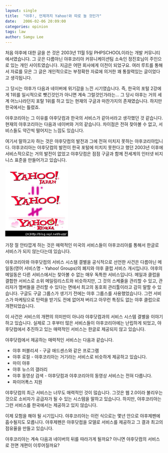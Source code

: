 ```yaml
---
layout: single
title:  "야후!, 언제까지 Yahoo!와 따로 놀 것인가"
date:   2006-02-06 20:09:00
categories: opinion
tags: law
author: Samgu Lee
---
```

처음 야후에 대한 글을 쓴 것은 2003년 11월 5일 PHPSCHOOL이라는 개발 커뮤니티에서였습니다. 그 곳은 다름아닌 야후코리아 커뮤니케이션팀 소속인 정진호님이 주인으로 있는 개인 사이트였습니다. 지금은 어떤 회사에게 이전이 되었구요. 여러 루트를 통해서 자료를 모은 그 글은 개인적으로는 부정확한 자료에 의거한 꽤 통찰력있는 글이었다고 생각됩니다.

그 당시는 야후가 다음과 네이버에 위기감을 느낀 시기였습니다. 즉, 한국의 포털 2강에게 1위를 일시적으로 뺏긴것인가 아니면 계속 그럴것인가라는... 그 당시 야후는 거의 세계 어느나라던지 포탈 1위를 하고 있는 현재의 구글과 마찬가지의 존재였습니다. 하지만 한국에서는 틀렸죠.

야후코리아는 그 이유를 야후닷컴과 한국의 서비스가 같아서라고 생각했던 것 같습니다. 현재의 야후코리아는 다음과 네이버와 거의 같습니다. 차이점은 전혀 찾아볼 수 없고, 서비스들도 약간씩 떨어지는 느낌도 있습니다.

여기서 말하고자 하는 것은 야후닷컴의 발전과 그에 전혀 미치지 못하는 야후코리아입니다. 야후코리아는 야후닷컴의 발전이 한국 포털에 미치지 못한다고 했던 2003년 이후에 서비스적으로는 거의 발전이 없었고 야후닷컴은 점점 구글과 함께 전세계의 인터넷 비지니스 표준을 만들어가고 있습니다.

![야후 != 야후코리아](/assets/yy-757568.jpg)

가장 절 안타깝게 하는 것은 매력적인 미국의 서비스들이 야후코리아를 통해서 한글로 서비스가 되지 않는다는데 있습니다.

야후코리아와 야후닷컴의 서비스 시스템 결별을 공식적으로 선언한 사건은 다름아닌 메일동(영어 서비스명 - Yahoo! Groups)의 폐지와 야후 클럽 서비스 개시입니다. 야후의 메일동은 다른 서비스에서는 찾아볼 수 없는 매우 독특한 서비스입니다. 메일과 클럽을 결합한 서비스로 소위 메일링리스트와 비슷하지만, 그 것의 스케쥴을 관리할 수 있고, 관리자가 멤버들을 관리할 수 있다는 면에서 최고의 동호회 관리툴이라고 감히 말할 수 있습니다. 구글도 구글 그룹스가 생기기 전에는 야후 그룹스를 사용했었습니다. 그런 서비스가 마케팅으로 탄력을 받기도 전에 없어져 버리고 아무런 특징도 없는 야후 클럽으로 개편되었습니다.

이 사건은 서비스의 개편의 의미만이 아니라 야후닷컴과의 서비스 시스템 결별을 이야기하고 있습니다. 실제로 그 후부터 많은 서비스들이 야후코리아에는 난립하게 되었고, 야후닷컴에서 추진하고 있는 매력적인 서비스는 한글로 제공되지 않고 있습니다.

야후닷컴에서 제공하는 매력적인 서비스는 다음과 같습니다.

- 야후 퍼블리셔 - 구글 애드센스와 같은 프로그램
- 야후 로컬 - 야후코리아는 거기라는 서비스로 비슷하게 제공하고 있습니다.
- 마이 야후
- 야후 뉴스의 갤러리
- 야후 동영상 검색 - 야후닷컴과 야후코리아의 동영상 서비스는 전혀 다릅니다.
- 파이어폭스 지원

야후닷컴의 최근 서비스는 너무도 매력적인 것이 많습니다. 그것은 웹 2.0이라 불리우는 것으로 소비자가 공급자가 될 수 있는 시스템을 말하고 있습니다. 하지만, 야후코리아는 그런 서비스를 한국에서는 제공하고 있지 않습니다.

이제 모험을 해야 될 시기입니다. 야후코리아는 이런 식으로는 몇년 안으로 야후제펜에 흡수될지도 모릅니다. 야후제펜은 야후닷컴을 모델로 서비스를 제공하고 그 결과 최고의 점유율을 만들고 있습니다.

야후코리아는 계속 다음과 네이버의 뒤를 따라가게 될까요? 아니면 야후닷컴의 서비스로 전면 개편이 이루어질까요?
